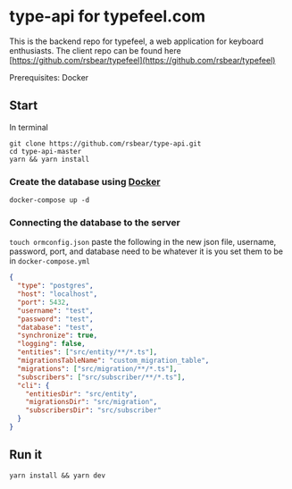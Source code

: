 # type-api for typefeel.com

This is the backend repo for typefeel, a web application for keyboard enthusiasts.
The client repo can be found here [https://github.com/rsbear/typefeel](https://github.com/rsbear/typefeel)

Prerequisites: Docker

## Start

In terminal
```
git clone https://github.com/rsbear/type-api.git
cd type-api-master
yarn && yarn install
```

### Create the database using [Docker](https://www.docker.com/)
``docker-compose up -d``

### Connecting the database to the server
``touch ormconfig.json``
paste the following in the new json file,
username, password, port, and database need to be whatever it is you set them to be in  ``docker-compose.yml``

```json
{
  "type": "postgres",
  "host": "localhost",
  "port": 5432,
  "username": "test",
  "password": "test",
  "database": "test",
  "synchronize": true,
  "logging": false,
  "entities": ["src/entity/**/*.ts"],
  "migrationsTableName": "custom_migration_table",
  "migrations": ["src/migration/**/*.ts"],
  "subscribers": ["src/subscriber/**/*.ts"],
  "cli": {
    "entitiesDir": "src/entity",
    "migrationsDir": "src/migration",
    "subscribersDir": "src/subscriber"
  }
}
```
### 

## Run it
```yarn install && yarn dev```